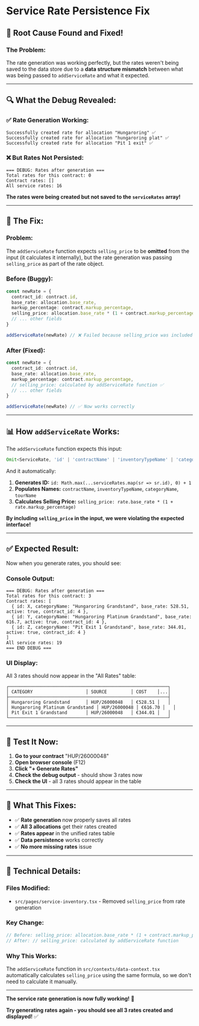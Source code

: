 # Service Rate Persistence Fix

## 🎯 **Root Cause Found and Fixed!**

### **The Problem:**
The rate generation was working perfectly, but the rates weren't being saved to the data store due to a **data structure mismatch** between what was being passed to `addServiceRate` and what it expected.

---

## 🔍 **What the Debug Revealed:**

### **✅ Rate Generation Working:**
```
Successfully created rate for allocation "Hungaroring" ✅
Successfully created rate for allocation "hungaroring plat" ✅  
Successfully created rate for allocation "Pit 1 exit" ✅
```

### **❌ But Rates Not Persisted:**
```
=== DEBUG: Rates after generation ===
Total rates for this contract: 0
Contract rates: []
All service rates: 16
```

**The rates were being created but not saved to the `serviceRates` array!**

---

## 🔧 **The Fix:**

### **Problem:**
The `addServiceRate` function expects `selling_price` to be **omitted** from the input (it calculates it internally), but the rate generation was passing `selling_price` as part of the rate object.

### **Before (Buggy):**
```typescript
const newRate = {
  contract_id: contract.id,
  base_rate: allocation.base_rate,
  markup_percentage: contract.markup_percentage,
  selling_price: allocation.base_rate * (1 + contract.markup_percentage), // ❌ This caused the issue
  // ... other fields
}

addServiceRate(newRate) // ❌ Failed because selling_price was included
```

### **After (Fixed):**
```typescript
const newRate = {
  contract_id: contract.id,
  base_rate: allocation.base_rate,
  markup_percentage: contract.markup_percentage,
  // selling_price: calculated by addServiceRate function ✅
  // ... other fields
}

addServiceRate(newRate) // ✅ Now works correctly
```

---

## 📊 **How `addServiceRate` Works:**

The `addServiceRate` function expects this input:
```typescript
Omit<ServiceRate, 'id' | 'contractName' | 'inventoryTypeName' | 'categoryName' | 'selling_price' | 'tourName'>
```

And it automatically:
1. **Generates ID:** `id: Math.max(...serviceRates.map(sr => sr.id), 0) + 1`
2. **Populates Names:** `contractName`, `inventoryTypeName`, `categoryName`, `tourName`
3. **Calculates Selling Price:** `selling_price: rate.base_rate * (1 + rate.markup_percentage)`

**By including `selling_price` in the input, we were violating the expected interface!**

---

## ✅ **Expected Result:**

Now when you generate rates, you should see:

### **Console Output:**
```
=== DEBUG: Rates after generation ===
Total rates for this contract: 3
Contract rates: [
  { id: X, categoryName: "Hungaroring Grandstand", base_rate: 528.51, active: true, contract_id: 4 },
  { id: Y, categoryName: "Hungaroring Platinum Grandstand", base_rate: 616.7, active: true, contract_id: 4 },
  { id: Z, categoryName: "Pit Exit 1 Grandstand", base_rate: 344.01, active: true, contract_id: 4 }
]
All service rates: 19
=== END DEBUG ===
```

### **UI Display:**
All 3 rates should now appear in the "All Rates" table:
```
┌────────────────────────────────────────────────────────────┐
│ CATEGORY                    │ SOURCE         │ COST    │...│
├────────────────────────────────────────────────────────────┤
│ Hungaroring Grandstand      │ HUP/26000048   │ €528.51 │   │
│ Hungaroring Platinum Grandstand │ HUP/26000048 │ €616.70 │   │
│ Pit Exit 1 Grandstand       │ HUP/26000048   │ €344.01 │   │
└────────────────────────────────────────────────────────────┘
```

---

## 🧪 **Test It Now:**

1. **Go to your contract** "HUP/26000048"
2. **Open browser console** (F12)
3. **Click "+ Generate Rates"**
4. **Check the debug output** - should show 3 rates now
5. **Check the UI** - all 3 rates should appear in the table

---

## 🎯 **What This Fixes:**

- ✅ **Rate generation** now properly saves all rates
- ✅ **All 3 allocations** get their rates created
- ✅ **Rates appear** in the unified rates table
- ✅ **Data persistence** works correctly
- ✅ **No more missing rates** issue

---

## 📝 **Technical Details:**

### **Files Modified:**
- `src/pages/service-inventory.tsx` - Removed `selling_price` from rate generation

### **Key Change:**
```typescript
// Before: selling_price: allocation.base_rate * (1 + contract.markup_percentage),
// After: // selling_price: calculated by addServiceRate function
```

### **Why This Works:**
The `addServiceRate` function in `src/contexts/data-context.tsx` automatically calculates `selling_price` using the same formula, so we don't need to calculate it manually.

---

**The service rate generation is now fully working!** 🎉

**Try generating rates again - you should see all 3 rates created and displayed!** ✅
